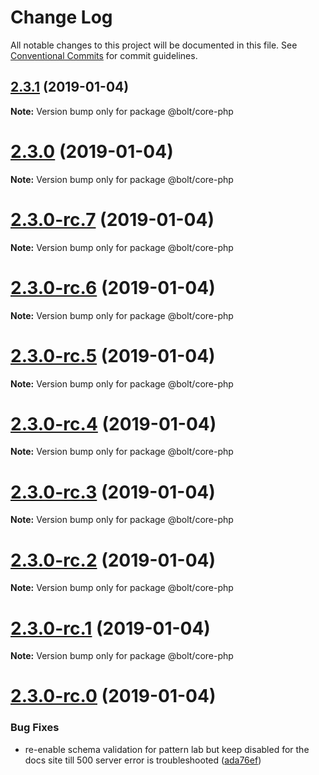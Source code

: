 # Change Log

All notable changes to this project will be documented in this file.
See [Conventional Commits](https://conventionalcommits.org) for commit guidelines.

## [2.3.1](https://github.com/bolt-design-system/bolt/tree/master/packages/core-php/compare/v2.3.0...v2.3.1) (2019-01-04)

**Note:** Version bump only for package @bolt/core-php





# [2.3.0](https://github.com/bolt-design-system/bolt/tree/master/packages/core-php/compare/v2.3.0-rc.7...v2.3.0) (2019-01-04)

**Note:** Version bump only for package @bolt/core-php





# [2.3.0-rc.7](https://github.com/bolt-design-system/bolt/tree/master/packages/core-php/compare/v2.3.0-rc.6...v2.3.0-rc.7) (2019-01-04)

**Note:** Version bump only for package @bolt/core-php





# [2.3.0-rc.6](https://github.com/bolt-design-system/bolt/tree/master/packages/core-php/compare/v2.3.0-rc.5...v2.3.0-rc.6) (2019-01-04)

**Note:** Version bump only for package @bolt/core-php





# [2.3.0-rc.5](https://github.com/bolt-design-system/bolt/tree/master/packages/core-php/compare/v2.3.0-rc.4...v2.3.0-rc.5) (2019-01-04)

**Note:** Version bump only for package @bolt/core-php





# [2.3.0-rc.4](https://github.com/bolt-design-system/bolt/tree/master/packages/core-php/compare/v2.3.0-rc.3...v2.3.0-rc.4) (2019-01-04)

**Note:** Version bump only for package @bolt/core-php





# [2.3.0-rc.3](https://github.com/bolt-design-system/bolt/tree/master/packages/core-php/compare/v2.3.0-rc.2...v2.3.0-rc.3) (2019-01-04)

**Note:** Version bump only for package @bolt/core-php





# [2.3.0-rc.2](https://github.com/bolt-design-system/bolt/tree/master/packages/core-php/compare/v2.3.0-rc.1...v2.3.0-rc.2) (2019-01-04)

**Note:** Version bump only for package @bolt/core-php





# [2.3.0-rc.1](https://github.com/bolt-design-system/bolt/tree/master/packages/core-php/compare/vv2.3.0-rc.0...v2.3.0-rc.1) (2019-01-04)

**Note:** Version bump only for package @bolt/core-php





# [2.3.0-rc.0](https://github.com/bolt-design-system/bolt/tree/master/packages/core-php/compare/v2.2.1...v2.3.0-rc.0) (2019-01-04)


### Bug Fixes

* re-enable schema validation for pattern lab but keep disabled for the docs site till 500 server error is troubleshooted ([ada76ef](https://github.com/bolt-design-system/bolt/tree/master/packages/core-php/commit/ada76ef))
